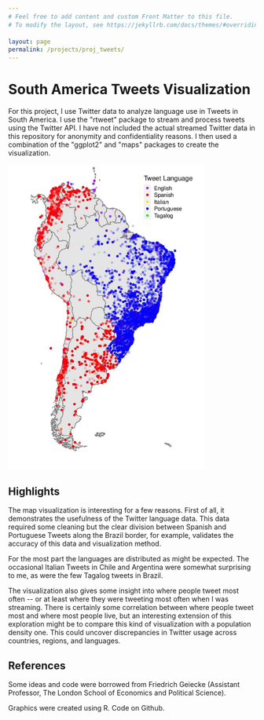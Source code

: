 ```yaml
---
# Feel free to add content and custom Front Matter to this file.
# To modify the layout, see https://jekyllrb.com/docs/themes/#overriding-theme-defaults

layout: page
permalink: /projects/proj_tweets/
---
```



# South America Tweets Visualization

For this project, I use Twitter data to analyze language use in Tweets in South America. I use the "rtweet" package to stream and process tweets using the Twitter API. I have not included the actual streamed Twitter data in this repository for anonymity and confidentiality reasons. I then used a combination of the "ggplot2" and "maps" packages to create the visualization.

<img src="/proj_tweets/tweets_map.jpeg" width="400"/>

## Highlights

The map visualization is interesting for a few reasons. First of all, it demonstrates the usefulness of the Twitter language data. This data required some cleaning but the clear division between Spanish and Portuguese Tweets along the Brazil border, for example, validates the accuracy of this data and visualization method.

For the most part the languages are distributed as might be expected. The occasional Italian Tweets in Chile and Argentina were somewhat surprising to me, as were the few Tagalog tweets in Brazil.

The visualization also gives some insight into where people tweet most often -- or at least where they were tweeting most often when I was streaming. There is certainly some correlation between where people tweet most and where most people live, but an interesting extension of this exploration might be to compare this kind of visualization with a population density one. This could uncover discrepancies in Twitter usage across countries, regions, and languages.

## References

Some ideas and code were borrowed from Friedrich Geiecke (Assistant Professor, The London School of Economics and Political Science).

Graphics were created using R. Code on Github.